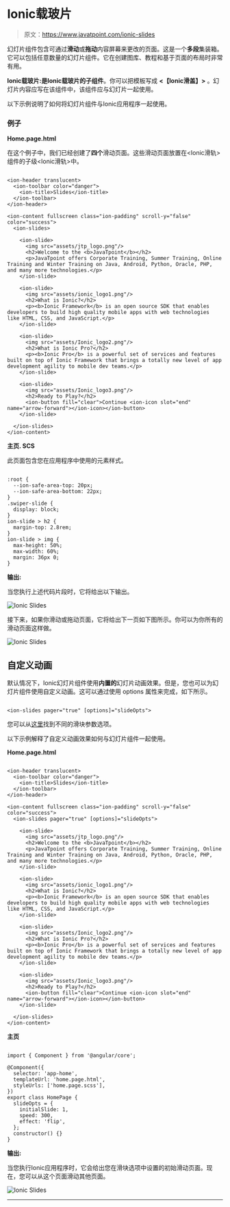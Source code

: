 # Ionic载玻片

> 原文：<https://www.javatpoint.com/ionic-slides>

幻灯片组件包含可通过**滑动**或**拖动**内容屏幕来更改的页面。这是一个**多段**集装箱。它可以包括任意数量的幻灯片组件。它在创建图库、教程和基于页面的布局时非常有用。

**Ionic载玻片:**是Ionic载玻片的**子组件**。你可以把模板写成 **<【Ionic滑盖】>** 。幻灯片内容应写在该组件中，该组件应与幻灯片一起使用。

以下示例说明了如何将幻灯片组件与Ionic应用程序一起使用。

### 例子

**Home.page.html**

在这个例子中，我们已经创建了**四个**滑动页面。这些滑动页面放置在<Ionic滑轨>组件的子级<Ionic滑轨>中。

```

<ion-header translucent>
  <ion-toolbar color="danger">
    <ion-title>Slides</ion-title>
  </ion-toolbar>
</ion-header>

<ion-content fullscreen class="ion-padding" scroll-y="false" color="success">
  <ion-slides>

    <ion-slide>
      <img src="assets/jtp_logo.png"/>
      <h2>Welcome to the <b>JavaTpoint</b></h2>
      <p>JavaTpoint offers Corporate Training, Summer Training, Online Training and Winter Training on Java, Android, Python, Oracle, PHP, and many more technologies.</p>
    </ion-slide>

    <ion-slide>
      <img src="assets/ionic_logo1.png"/>
      <h2>What is Ionic?</h2>
      <p><b>Ionic Framework</b> is an open source SDK that enables developers to build high quality mobile apps with web technologies like HTML, CSS, and JavaScript.</p>
    </ion-slide>

    <ion-slide>
      <img src="assets/Ionic_logo2.png"/>
      <h2>What is Ionic Pro?</h2>
      <p><b>Ionic Pro</b> is a powerful set of services and features built on top of Ionic Framework that brings a totally new level of app development agility to mobile dev teams.</p>
    </ion-slide>

    <ion-slide>
      <img src="assets/Ionic_logo3.png"/>
      <h2>Ready to Play?</h2>
      <ion-button fill="clear">Continue <ion-icon slot="end" name="arrow-forward"></ion-icon></ion-button>
    </ion-slide>

  </ion-slides>
</ion-content>

```

**主页. SCS**

此页面包含您在应用程序中使用的元素样式。

```

:root {
  --ion-safe-area-top: 20px;
  --ion-safe-area-bottom: 22px;
}
.swiper-slide {
  display: block;
}
ion-slide > h2 {
  margin-top: 2.8rem;
}
ion-slide > img {
  max-height: 50%;
  max-width: 60%;
  margin: 36px 0;
}

```

**输出:**

当您执行上述代码片段时，它将给出以下输出。

![Ionic Slides](img/3b4cb4eb35b01c2b9e9b327ab6559a2b.png)

接下来，如果你滑动或拖动页面，它将给出下一页如下图所示。你可以为你所有的滑动页面这样做。

![Ionic Slides](img/a2d1e9ac3613118dc4e2849d03125e3d.png)

## 自定义动画

默认情况下，Ionic幻灯片组件使用**内置的**幻灯片动画效果。但是，您也可以为幻灯片组件使用自定义动画。这可以通过使用 options 属性来完成，如下所示。

```

<ion-slides pager="true" [options]="slideOpts">

```

您可以从[这里](https://swiperjs.com/api/)找到不同的滑块参数选项。

以下示例解释了自定义动画效果如何与幻灯片组件一起使用。

**Home.page.html**

```

<ion-header translucent>
  <ion-toolbar color="danger">
    <ion-title>Slides</ion-title>
  </ion-toolbar>
</ion-header>

<ion-content fullscreen class="ion-padding" scroll-y="false" color="success">
  <ion-slides pager="true" [options]="slideOpts">

    <ion-slide>
      <img src="assets/jtp_logo.png"/>
      <h2>Welcome to the <b>JavaTpoint</b></h2>
      <p>JavaTpoint offers Corporate Training, Summer Training, Online Training and Winter Training on Java, Android, Python, Oracle, PHP, and many more technologies.</p>
    </ion-slide>

    <ion-slide>
      <img src="assets/ionic_logo1.png"/>
      <h2>What is Ionic?</h2>
      <p><b>Ionic Framework</b> is an open source SDK that enables developers to build high quality mobile apps with web technologies like HTML, CSS, and JavaScript.</p>
    </ion-slide>

    <ion-slide>
      <img src="assets/Ionic_logo2.png"/>
      <h2>What is Ionic Pro?</h2>
      <p><b>Ionic Pro</b> is a powerful set of services and features built on top of Ionic Framework that brings a totally new level of app development agility to mobile dev teams.</p>
    </ion-slide>

    <ion-slide>
      <img src="assets/Ionic_logo3.png"/>
      <h2>Ready to Play?</h2>
      <ion-button fill="clear">Continue <ion-icon slot="end" name="arrow-forward"></ion-icon></ion-button>
    </ion-slide>

  </ion-slides>
</ion-content>

```

**主页**

```

import { Component } from '@angular/core';

@Component({
  selector: 'app-home',
  templateUrl: 'home.page.html',
  styleUrls: ['home.page.scss'],
})
export class HomePage {
  slideOpts = {
    initialSlide: 1,
    speed: 300,
    effect: 'flip',
  };
  constructor() {}
}

```

**输出:**

当您执行Ionic应用程序时，它会给出您在滑块选项中设置的初始滑动页面。现在，您可以从这个页面滑动其他页面。

![Ionic Slides](img/ffd0eff07625807304d13357df70fd75.png)

* * *